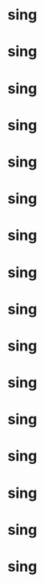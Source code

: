 # sing
# sing
# sing
# sing
# sing
# sing
# sing
# sing
# sing
# sing
# sing
# sing
# sing
# sing
# sing
# sing
